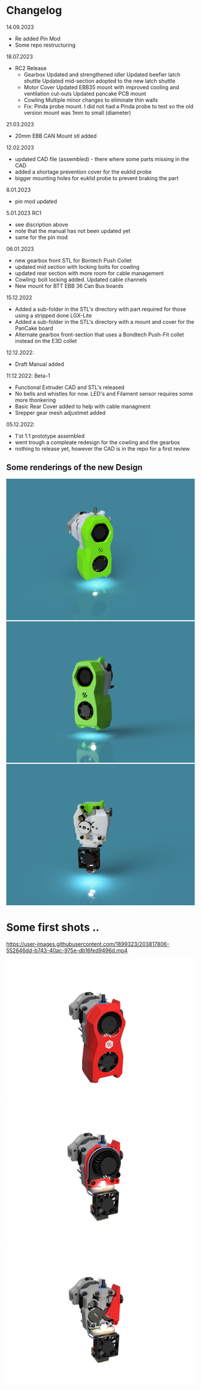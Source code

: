 # Changelog

14.09.2023
- Re added Pin Mod
- Some repo restructuring

18.07.2023
- RC2 Release
  - Gearbox
    Updated and strengthened idler
    Updated beefier latch shuttle
    Updated mid-section adopted to the new latch shuttle
  - Motor Cover
    Updated EBB35 mount with improved cooling and ventilation cut-outs
    Updated pancake PCB mount
  - Cowling
    Multiple minor changes to eliminate thin walls
  - Fix: Pinda probe mount. I did not had a Pinda probe to test so the old version mount was 1mm to small (diameter)

21.03.2023
- 20mm EBB CAN Mount stl added

12.02.2023
- updated CAD file (assembled) - there where some parts missing in the CAD
- added a shortage prevention cover for the euklid probe
- bigger mounting holes for euklid probe to prevent braking the part

8.01.2023
- pin mod updated

5.01.2023 RC1
- see discription above
- note that the manual has not been updated yet
- same for the pin mod


06.01.2023
- new gearbox front STL for Bontech Push Collet
- updated mid section with locking bolts for cowling
- updated rear section with more room for cable management
- Cowling: bolt locking added. Updated cable channels
- New mount for BTT EBB 36 Can Bus boards 


15.12.2022
- Added a sub-folder in the STL's directory with part required for those using a stripped done LGX-Lite
- Added a sub-folder in the STL's directory with a mount and cover for the PanCake board
- Alternate gearbox front-section that uses a Bondtech Push-Fit collet instead on the E3D collet

12.12.2022:
- Draft Manual added

11.12.2022:  Beta-1
- Functional Extruder CAD and STL's released
- No bells and whistles for now. LED's and Filament sensor requires some more thonkering
- Basic Rear Cover added to help with cable managment
- Srepper gear mesh adjustmet added
 

05.12.2022:

- 1'st 1:1 prototype assembled
- went trough a compleate redesign for the cowling and the gearbox
- nothing to release yet, however the CAD is in the repo for a first review


## Some renderings of the new Design

![Ghost 03](Images/ghost_alpha1_01.png)
![Ghost 03](Images/ghost_alpha1_02.png)
![Ghost 03](Images/ghost_alpha1_03.png)



# Some first shots ..

https://user-images.githubusercontent.com/1899323/203817806-552646dd-b743-40ac-975e-db16fed9496d.mp4



![Ghost 03](Images/ghost_03.png)
![Ghost 02](Images/ghost_02.png)
![Ghost 01](Images/ghost_01.png)
